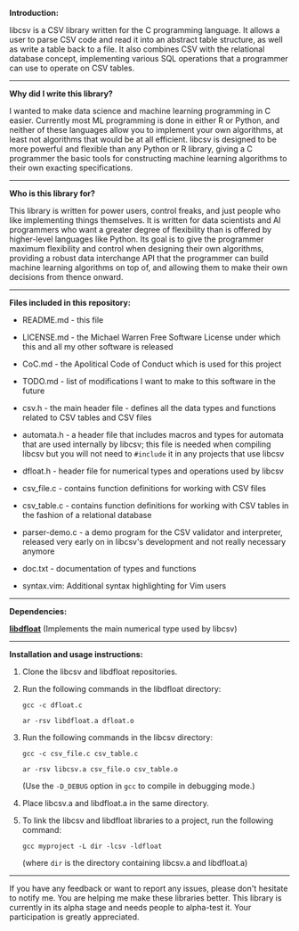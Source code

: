 **Introduction:**

libcsv is a CSV library written for the C programming language. It allows
a user to parse CSV code and read it into an abstract table structure, as
well as write a table back to a file. It also combines CSV with the
relational database concept, implementing various SQL operations that
a programmer can use to operate on CSV tables.

---------------------------------------------------------------------------

**Why did I write this library?**

I wanted to make data science and machine learning programming in C
easier. Currently most ML programming is done in either R or Python,
and neither of these languages allow you to implement your own
algorithms, at least not algorithms that would be at all efficient. libcsv
is designed to be more powerful and flexible than any Python or R library,
giving a C programmer the basic tools for constructing machine learning
algorithms to their own exacting specifications.

---------------------------------------------------------------------------

**Who is this library for?**

This library is written for power users, control freaks, and just people
who like implementing things themselves. It is written for data scientists
and AI programmers who want a greater degree of flexibility than is
offered by higher-level languages like Python. Its goal is to give the
programmer maximum flexibility and control when designing their own
algorithms, providing a robust data interchange API that the programmer
can build machine learning algorithms on top of, and allowing them to
make their own decisions from thence onward.

---------------------------------------------------------------------------

**Files included in this repository:**

- README.md - this file

- LICENSE.md - the Michael Warren Free Software License under which this
  and all my other software is released

- CoC.md - the Apolitical Code of Conduct which is used for this project

- TODO.md - list of modifications I want to make to this software in
  the future

- csv.h - the main header file - defines all the data types and functions
  related to CSV tables and CSV files

- automata.h - a header file that includes macros and types for automata
  that are used internally by libcsv; this file is needed when compiling
  libcsv but you will not need to `#include` it in any projects that use
  libcsv

- dfloat.h - header file for numerical types and operations used by libcsv

- csv_file.c - contains function definitions for working with CSV files

- csv_table.c - contains function definitions for working with CSV tables
  in the fashion of a relational database

- parser-demo.c - a demo program for the CSV validator and interpreter,
  released very early on in libcsv's development and not really necessary
  anymore

- doc.txt - documentation of types and functions

- syntax.vim: Additional syntax highlighting for Vim users

---------------------------------------------------------------------------

**Dependencies:**

[**libdfloat**](https://github.com/PsychoCod3r/libdfloat) (Implements the
main numerical type used by libcsv)

---------------------------------------------------------------------------

**Installation and usage instructions:**

1. Clone the libcsv and libdfloat repositories.

2. Run the following commands in the libdfloat directory:

   `gcc -c dfloat.c`

   `ar -rsv libdfloat.a dfloat.o`

3. Run the following commands in the libcsv directory:

   `gcc -c csv_file.c csv_table.c`

   `ar -rsv libcsv.a csv_file.o csv_table.o`

   (Use the `-D_DEBUG` option in `gcc` to compile in debugging mode.)

4. Place libcsv.a and libdfloat.a in the same directory.

5. To link the libcsv and libdfloat libraries to a project, run the
   following command:

   `gcc myproject -L dir -lcsv -ldfloat`

   (where `dir` is the directory containing libcsv.a and libdfloat.a)

---------------------------------------------------------------------------

If you have any feedback or want to report any issues, please don't
hesitate to notify me. You are helping me make these libraries
better. This library is currently in its alpha stage and needs people
to alpha-test it. Your participation is greatly appreciated.
